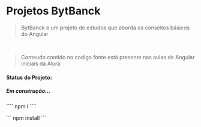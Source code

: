 # Projetos BytBanck

> BytBanck e um projeto de estudos que aborda os conseitos básicos do Angular 

<br>

> Conteudo contido no codigo fonte está presente nas aulas de Angular iniciais da Alura

<h4>Status do Projeto: </h4>
 <h5> Em construção... </h5>
 
´´´´
npm i
´´´´

´´´
npm install
´´´
